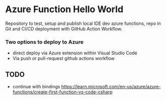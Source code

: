 # Azure Function Hello World

Repository to test, setup and publish local IDE dev azure functions, repo in Git and CI/CD deployment with GitHub Action Workflow.

### Two options to deploy to Azure

- direct deploy via Azure extension within Visual Studio Code
- Via push or pull-request github actions workflow


## TODO

- continue with bindings https://learn.microsoft.com/en-us/azure/azure-functions/create-first-function-vs-code-csharp
